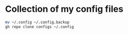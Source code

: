 # Collection of my config files

```bash
mv ~/.config ~/.config.backup
gh repo clone configs ~/.config
```
